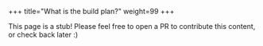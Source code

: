 +++
title="What is the build plan?"
weight=99
+++

<!--more-->

This page is a stub! Please feel free to open a PR to contribute this content, or check back later :)
